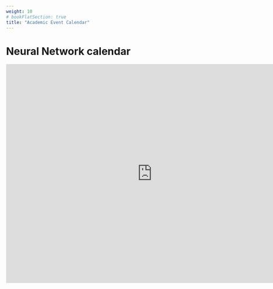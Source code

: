 ```yaml
---
weight: 10
# bookFlatSection: true
title: "Academic Event Calendar"
---
```


# Neural Network calendar

<iframe src="https://calendar.google.com/calendar/embed?src=waade.net_g1s9lthnsk8q4rp6b71ha53ti0%40group.calendar.google.com&ctz=Europe%2FCopenhagen" style="border: 0" width="800" height="600" frameborder="0" scrolling="no"></iframe>